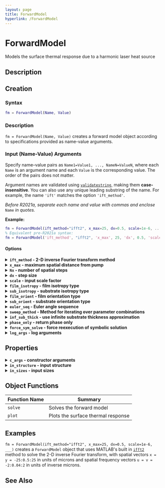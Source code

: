 ```yaml
---
layout: page
title: ForwardModel
hyperlink: /ForwardModel
---
```


# ForwardModel

Models the surface thermal response due to a harmonic laser heat source

## Description

## Creation

### Syntax

```matlab
fm = ForwardModel(Name, Value)
```

### Description

`fm = ForwardModel(Name, Value)` creates a forward model object according to specifications provided as name-value arguments.

### Input (Name-Value) Arguments

Specify name–value pairs as `Name1=Value1, ..., NameN=ValueN`, where each `Name` is an argument name and each `Value` is the corresponding value. The order of the pairs does not matter.  

Argument names are validated using [`validatestring`](https://www.mathworks.com/help/matlab/ref/validatestring.html), making them **case-insensitive**. You can also use any unique leading substring of the name. For example, the name `'ift'` matches the option `'ift_method'`.

*Before R2021a, separate each name and value with commas and enclose* `Name` *in quotes.*  

**Example:**  
```matlab
fm = ForwardModel(ift_method="ifft2", x_max=25, dx=0.5, scale=1e-6, ...)
% Equivalent pre-R2021a syntax:
fm = ForwardModel('ift_method', "ifft2", 'x_max', 25, 'dx', 0.5, 'scale', 1e-6, ...)
```

#### Options

<details>
  <summary><b>
    <code>ift_method</code> - 2-D inverse Fourier transform method
  </b></summary>

  <br>

  2-D inverse Fourier transform method.
  When possible, the [`ifft2`](https://www.mathworks.com/help/matlab/ref/ifft2.html) method should be used for its computational efficiency.
  However, if greater accuracy is needed, the [`integral2`](https://www.mathworks.com/help/matlab/ref/integral2.html) method may be used instead.

  When `ift_method = "ifft2"`, either `x_max` or `dx` must be provided. `Nx` has a default value, but `x_max` and `dx` do not. At least two of the three (`x_max`, `Nx`, `dx`) must be known to compute the third.
  
  **Value Options:** `'ifft2'` (default) | `'integral2'`
  
  Vaue options are validated using [`validatestring`](https://www.mathworks.com/help/matlab/ref/validatestring.html).
    
  **Data Types:** `string` | `char`
  
  <br>
  
</details>

<details>
  <summary><b>
    <code>x_max</code> - maximum spatial distance from pump
  </b></summary>

  <br>

  Maximum spatial distance from the pump in the x- and y-directions used in the 2-D inverse fast Fourier transform ([`ifft2`](https://www.mathworks.com/help/matlab/ref/ifft2.html)).
  I.e., the spatial domain for both `x_probe` and `y_probe` will be `[-x_max, x_max]`.

  The value of `x_max` is ignored when `ift_method = "integral2"`.

  **Value Options:** positive scalar value
    
  **Data Types:** `double`
  
  <br>
  
</details>

<details>
  <summary><b>
    <code>Nx</code> - number of spatial steps
  </b></summary>

  <br>

  Number of descrete spatial points to use in the `ifft2` transform.
  I.e., signal length.
  
  When possible, the value of `Nx` should only have small prime factors as this results in significantly faster execution of the `ifft2` transform.

  The value of `Nx` is ignored when `ift_method = "integral2"`.
  Furthermore, If all three `x_max`, `Nx`, and `dx` are provided as inputs, `Nx` will be ignored.


  **Value Options:** 256 (default) | positive scalar value
    
  **Data Types:** `double`

  <br>
  
</details>

<details>
  <summary><b>
    <code>dx</code> - step size
  </b></summary>

  <br>

  Descrete spatial step size.
  
  The value of `dx` is ignored when `ift_method = "integral2"`.

  **Value Options:** positive scalar value
    
  **Data Types:** `double`

  <br>
  
</details>

<details>
  <summary><b>
    <code>scale</code> - input scale factor
  </b></summary>

  <br>

  The input scale factor defines the units of certain forward model inputs by scaling their base SI units as follows:
  * $$\left[ h_f \right] = \left[ h_s \right] = \left[ s_x \right] = \left[ s_y \right] = \left[ x_\mathrm{probe} \right] = \mathrm{scale} \cdot \mathrm{m}$$
  * $$\left[ \alpha_f \right] = \left[ \alpha_s \right] = \left[ u \right] = \left[ v \right] = \left[\frac{1}{ x_\mathrm{probe}} \right] = \frac{1}{\mathrm{scale} \cdot \mathrm{m}}$$
  * $$\left[C_f\right] = \left[C_s\right] = \frac{\mathrm{W}}{\mathrm{scale} \cdot \mathrm{m}^3 \cdot \mathrm{K}}$$
  * $$\left[ P \right] = \left[ \mathrm{scale} \cdot \mathrm{W} \right]$$
  * $$\left[ f_0 \right] = \left[\frac{\mathrm{Hz}}{\mathrm{scale}} \right]$$

  **Example:** If ```scale = 1e-6``` forward model inputs are considered to be in the following units:
  * $$\left[ h_f \right] = \left[ h_s \right] = \left[ s_x \right] = \left[ s_y \right] = \left[ x_\mathrm{probe} \right] = \mathrm{scale} \cdot \mathrm{m} = 10^{-6} \cdot \mathrm{m} = \mathrm{\upmu m}$$
  * $$\left[ \alpha_f \right] = \left[ \alpha_s \right] = \left[ u \right] = \left[ v \right] = \left[\frac{1}{ x_\mathrm{probe}} \right] = \frac{1}{\mathrm{scale} \cdot \mathrm{m}} = \frac{1}{10^{-6} \cdot \mathrm{m}} = \frac{1}{\mathrm{\upmu m}}$$
  * $$\left[C_f\right] = \left[C_s\right] = \frac{\mathrm{W}}{\mathrm{scale} \cdot \mathrm{m}^3 \cdot \mathrm{K}} = \frac{\mathrm{W}}{10^{-6} \cdot \mathrm{m}^3 \cdot \mathrm{K}} = \frac{\mathrm{W}}{\mathrm{cm}^3 \cdot \mathrm{K}}$$
  * $$\left[ P \right] = \left[ \mathrm{scale} \cdot \mathrm{W} \right] = \left[ 10^{-6} \cdot \mathrm{W} \right] = \left[ \mathrm{\upmu W} \right]$$
  * $$\left[ f_0 \right] = \left[\frac{\mathrm{Hz}}{\mathrm{scale}} \right] = \left[\frac{\mathrm{Hz}}{10^{-6}} \right] = \left[ 10^6 \cdot \mathrm{Hz} \right] = \left[ \mathrm{MHz} \right]$$

  **Value Options:** 1 (default) | positive scalar value
    
  **Data Types:** `double`

  <br>
  
</details>

<details>
  <summary><b>
    <code>film_isotropy</code> - film isotropy type
  </b></summary>

  <br>

  Film isotropy type specifies the isotropy level of the film.
  
  **Value Options:**
  * `'iso'`: For scalar thermal conductivity `kf`
  * `'simple'`: For 2 principal thermal conductivities along a specified axis `kf∥` and perpendicular to that axis `kf⊥` 
  * `'complex'`: For 3 principal thermal conductivities sorted in descending order `kfp1`, `kfp2`, `kfp3` 
  * `'tensor'` (default): For 6 element thermal conductivity tensor `kf11`, `kf12`, `kf13`, `kf22`, `kf23`, `kf33`
    
  **Data Types:** `string` | `char`

  <br>
  
</details>

<details>
  <summary><b>
    <code>sub_isotropy</code> - substrate isotropy type
  </b></summary>

  <br>

  Substrate isotropy type specifies the isotropy level of the substrate.
  
  **Value Options:**
  * `'iso'`: For scalar thermal conductivity `ks`
  * `'simple'`: For 2 principal thermal conductivities along a specified axis `ks∥` and perpendicular to that axis `ks⊥` 
  * `'complex'`: For 3 principal thermal conductivities sorted in descending order `ksp1`, `ksp2`, `ksp3` 
  * `'tensor'` (default): For 6 element thermal conductivity tensor `ks11`, `ks12`, `ks13`, `ks22`, `ks23`, `ks33`
    
  **Data Types:** `string` | `char`

  <br>
  
</details>

<details>
  <summary><b>
    <code>film_orient</code> - film orientation type
  </b></summary>

  <br>

  Film orientation type specifies how the principal axes orientations of the film are represented.
  Required when `film_isotropy` equals either `'simple'` or `'complex'`.
  
  **Value Options:**
  * `'azpol'`: For representing the `kf∥` axis as azimuthal `θf1` and polar `θf2` angles. Use only when `film_isotropy = 'simple'`.
  * `'uvect'`: For representing the `kf∥` axis as a unit vector `vf1`, `vf2`, `vf3`. Use only when `film_isotropy = 'simple'`.
  * `'euler'`: For representing the orientation of the principal axes as Euler angles `θf1`, `θf2`, `θf3`.
  * `'uquat'`: For representing the orientation of the principal axes as a unit quaternion `qf1`, `qf2`, `qf3`, `qf4`.
  * `'rotmat'`: For representing the orientation of the principal axes as a rotation matrix `Rf11`,`Rf21`,`Rf31`,`Rf12`,`Rf22`,`Rf32`,`Rf13`,`Rf23`,`Rf33`.
    
  **Data Types:** `string` | `char`

  <br>
  
</details>

<details>
  <summary><b>
    <code>sub_orient</code> - substrate orientation type
  </b></summary>

  <br>

  Substrate orientation type specifies how the principal axes orientations of the substrate are represented.
  Required when `sub_isotropy` equals either `'simple'` or `'complex'`.
  
  **Value Options:**
  * `'azpol'`: For representing the `ks∥` axis as azimuthal `θs1` and polar `θs2` angles. Use only when `sub_isotropy = 'simple'`.
  * `'uvect'`: For representing the `ks∥` axis as a unit vector `vs1`, `vs2`, `vs3`. Use only when `sub_isotropy = 'simple'`.
  * `'euler'`: For representing the orientation of the principal axes as Euler angles `θs1`, `θs2`, `θs3`.
  * `'uquat'`: For representing the orientation of the principal axes as unit quaternions `qs1`, `qs2`, `qs3`, `qs4`.
  * `'rotmat'`: For representing the orientation of the principal axes as a rotation matrix `Rs11`,`Rs21`,`Rs31`,`Rs12`,`Rs22`,`Rs32`,`Rs13`,`Rs23`,`Rs33`.
    
  **Data Types:** `string` | `char`

  <br>
  
</details>

<details>
  <summary><b>
    <code>euler_seq</code> - Euler angle sequence
  </b></summary>

  <br>

  Euler angle sequence specified as three axes.  
  I.e., computes the rotation matrix as `R = Ri(θ1) * Rj(θ2) * Rk(θ3)`, where `i`, `j`, `k` are the 1st, 2nd, and 3rd characters of the input character array, and:
  ```
  Rx(θ) = [   1        0        0
              0      cos(θ)  -sin(θ)
              0      sin(θ)   cos(θ) ]

  Ry(θ) = [ cos(θ)     0      sin(θ)
              0        1        0
           -sin(θ)     0      cos(θ) ]

  Rz(θ) = [ cos(θ)  -sin(θ)     0
            sin(θ)   cos(θ)     0
              0        0        1    ]
  ```
  Only referenced when either `film_orient` or `sub_orient` is set to `'euler'`.
  
  **Value Options:** `'ZYZ'` (default) | `'ZXZ'` | `'ZYX'` | `'ZXY'` | `'YXY'` | `'YZY'` | `'YXZ'` | `'YZX'` | `'XYX'` | `'XZX'` | `'XYZ'` | `'XZY'` |
    
  **Data Types:** `char` | `string`

  <br>
  
</details>

<details>
  <summary><b>
    <code>sweep_method</code> - Method for iterating over parameter combinations
  </b></summary>

  <br>

  Specifies how the forward model iterates over all combinations of
input parameter sets `M_train`, `O`, `f0`, `x_probe` when computing the
4-D output array `G(i,j,k,l) = fm.solve(M_train(i,:), O(j,:), chi, f0(k,:), x_probe(l,:))`. This choice affects both memory usage
and performance.

  **Value Options:**
  * "broadcast" (default) – Uses singleton expansion to apply
  `fm.solve(...)` over multi-dimensional parameter arrays without
  explicitly forming full grids in memory. Saves memory, but may be
  slower in some cases.
  * "ndgrid" – Expands all parameter arrays to full $N_\mathrm{train} \times N_\mathrm{pump} \times N_f \times N_\mathrm{prope}$ grids
  using [`ndgrid`](https://www.mathworks.com/help/matlab/ref/ndgrid.html). Fast for vectorized operations but uses the most
  memory.
  * "loop" – Iterates explicitly over all parameter combinations in
  nested `for` loops. Uses minimal memory but is typically the slowest
  method.
    
  **Data Types:** `string` | `char`

  <br>
  
</details>

<details>
  <summary><b>
    <code>inf_sub_thick</code> - use infinite substrate thickness approximation
  </b></summary>

  <br>

  When set to `true`, approximates the thickness of the substrate as infinite in the z-direction, which is more numerically stable than using a finite substrate thickness.
  
  **Value Options:** 1 (default) | 0
    
  **Data Types:** `logical`

  <br>
  
</details>

<details>
  <summary><b>
    <code>phase_only</code> - return phase only
  </b></summary>

  <br>

  When set to `true`, tells the solver that the user is only interested in phase; not amplitude nor DC temperature change.
  
  **Value Options:** 0 (default) | 1
    
  **Data Types:** `logical`

  <br>
  
</details>

<details>
  <summary><b>
    <code>force_sym_solve</code> - force reexecution of symbolic solution
  </b></summary>

  <br>

  When set to `true`, forces the reexecution of the symbolic solutions even if the files already exist.

  **Value Options:** 0 (default) | 1
    
  **Data Types:** `logical`

  <br>
  
</details>

<details>
  <summary><b>
    <code>log_args</code> - log arguments
  </b></summary>

  <br>

  When set to `true`, the solver expects the natural log of thermal conductivity, volumetric heat capacity, optical absorption coefficient, z-direction thickness, pump laser deviation, and power as inputs.

  **Value Options:** 0 (default) | 1
    
  **Data Types:** `logical`

  <br>
  
</details>

## Properties

<details>
  <summary><b>
    <code>c_args</code> - constructor arguments
  </b></summary>

  <br>

  Struct of input arguments passed into the constructor.
    
  **Data Types:** `struct`

  <br>
  
</details>

<details>
  <summary><b>
    <code>in_structure</code> - input structure
  </b></summary>

  <br>

  Specifies the expected input structure for `M`, `Theta`, and `chi` (inputs to `ForwardModel` functions).

  **Data Type:** 1-by-3 cell array, where each element is a string array

  **Example:** 

  <br>
  
</details>

<details>
  <summary><b>
    <code>in_sizes</code> - input sizes
  </b></summary>

  <br>

  Specifies the expected input sizes for `M`, `Theta`, and `chi` (inputs to `ForwardModel` functions).

  **Data Type:** 1-by-3 array of positive scalar values

  **Example:** 

  <br>
  
</details>

## Object Functions
| Function Name | Summary |
|---------------|---------|
| `solve`       | Solves the forward model |
| `plot`        | Plots the surface thermal response |



## Examples

```fm = ForwardModel(ift_method="ifft2", x_max=25, dx=0.5, scale=1e-6, ___)``` creates a ```ForwardModel``` object that uses MATLAB's built in [`ifft2`](https://www.mathworks.com/help/matlab/ref/ifft2.html) method to solve the 2-D inverse Fourier transform, with spatial vectors ```x = y = -25:0.5:25``` in units of microns and spatial frequency vectors ```u = v = -2:0.04:2``` in units of inverse microns.

## See Also

